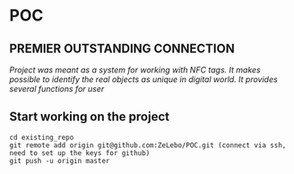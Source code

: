 # POC
## PREMIER OUTSTANDING CONNECTION

*Project was meant as a system for working with NFC tags. It makes possible to identify the real objects as unique in digital world. It provides several functions for user*


## Start working on the project
```
cd existing_repo
git remote add origin git@github.com:ZeLebo/POC.git (connect via ssh, need to set up the keys for github)
git push -u origin master
```
